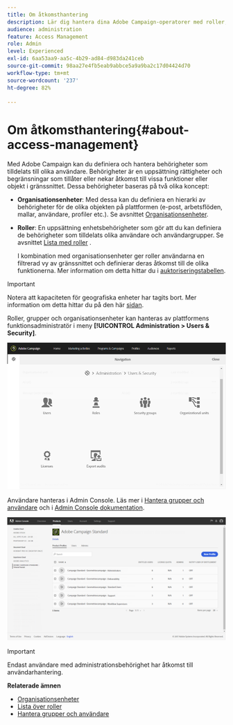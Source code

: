 ```yaml
---
title: Om åtkomsthantering
description: Lär dig hantera dina Adobe Campaign-operatorer med roller, grupper och organisationsenheter
audience: administration
feature: Access Management
role: Admin
level: Experienced
exl-id: 6aa53aa9-aa5c-4b29-ad84-d983da241ceb
source-git-commit: 98aa27e4fb5eab9abbce5a9a9ba2c17d04424d70
workflow-type: tm+mt
source-wordcount: '237'
ht-degree: 82%

---
```


# Om åtkomsthantering{#about-access-management}

Med Adobe Campaign kan du definiera och hantera behörigheter som tilldelats till olika användare.  Behörigheter är en uppsättning rättigheter och begränsningar som tillåter eller nekar åtkomst till vissa funktioner eller objekt i gränssnittet.  Dessa behörigheter baseras på två olika koncept:

* **Organisationsenheter**: Med dessa kan du definiera en hierarki av behörigheter för de olika objekten på plattformen (e-post, arbetsflöden, mallar, användare, profiler etc.).  Se avsnittet [Organisationsenheter](../../administration/using/organizational-units.md).
* **Roller**: En uppsättning enhetsbehörigheter som gör att du kan definiera de behörigheter som tilldelats olika användare och användargrupper.  Se avsnittet [Lista med roller](../../administration/using/list-of-roles.md) .

  I kombination med organisationsenheter ger roller användarna en filtrerad vy av gränssnittet och definierar deras åtkomst till de olika funktionerna.  Mer information om detta hittar du i [auktoriseringstabellen](../../administration/using/list-of-roles.md).

>[!IMPORTANT]
>
>Notera att kapaciteten för geografiska enheter har tagits bort.  Mer information om detta hittar du på den här [sidan](../../rn/using/deprecated-features.md).

Roller, grupper och organisationsenheter kan hanteras av plattformens funktionsadministratör i meny **[!UICONTROL Administration > Users & Security]**.

![Menyn Användarhantering](assets/user_management_1.png)

Användare hanteras i Admin Console. Läs mer i [Hantera grupper och användare](../../administration/using/managing-groups-and-users.md) och i [Admin Console dokumentation](https://helpx.adobe.com/se/enterprise/managing/user-guide.html).

![Åtkomst till produktprofiler](assets/user_management_6.png)

>[!IMPORTANT]
>
>Endast användare med administrationsbehörighet har åtkomst till användarhantering.

**Relaterade ämnen**

* [Organisationsenheter](../../administration/using/organizational-units.md)
* [Lista över roller](../../administration/using/list-of-roles.md)
* [Hantera grupper och användare](../../administration/using/managing-groups-and-users.md)

